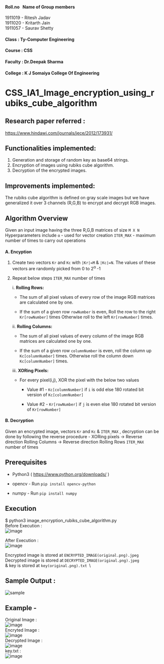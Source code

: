 #### Roll.no &nbsp; Name of Group members
1911019  -  Ritesh Jadav\
1911020 - Kritarth Jain\
1911057 - Saurav Shetty
#### Class : Ty-Computer Engineering
#### Course : CSS
#### Faculty : Dr.Deepak Sharma
#### College : K J Somaiya College Of Engineering
# CSS_IA1_Image_encryption_using_rubiks_cube_algorithm
## Research paper referred : 
https://www.hindawi.com/journals/jece/2012/173931/

## Functionalities implemented:
1. Generation and storage of random key as base64 strings.
2. Encryption of images using rubiks cube algorithm.
3. Decryption of the encrypted images.

## Improvements implemented:

The rubiks cube algorithm is defined on gray scale images but we have generalized it over 3 channels (R,G,B) to encrypt and decrypt RGB images.

## Algorithm Overview

Given an input image having the three R,G,B matrices of size `M X N`
Hyperparameters include 
`α` - used for vector creation
`ITER_MAX` - maximum number of times to carry out operations

#### A. Encyption
1. Create two vectors `Kr` and `Kc` with `|Kr|=M` & `|Kc|=N`. The values of these vectors are randomly picked from 0 to 2<sup>α </sup>-1
2. Repeat below steps `ITER_MAX` number of times

    i. **Rolling Rows:** 
        
      * The sum of all pixel values of every row of the image RGB matrices are calculated one by one. 
        
      * If the sum of a given row `rowNumber` is even, Roll the row to the right `Kr[rowNumber]` times 
        Otherwise roll to the left `Kr[rowNumber]` times.

    ii. **Rolling Columns:**
    
      * The sum of all pixel values of every column of the image RGB matrices are calculated one by one. 
        
      * If the sum of a given row `columnNumber` is even, roll the column up `Kc[columnNumber]` times.
        Otherwise roll the column down `Kc[columnNumber]` times.

    iii. **XORing Pixels:**
    
      * For every pixel(i,j), XOR the pixel with the below two values
        
         - Value #1 - `Kc[columnNumber]` if `i` is odd else 180 rotated bit version of `Kc[columnNumber]`
        
         - Value #2 - `Kr[rowNumber]` if `j` is even else 180 rotated bit version of `Kr[rowNumber]`


#### B. Decryption
  Given an encrypted image, vectors `Kr` and `Kc` & `ITER_MAX` , decryption can be done by following the reverse procedure - XORing pixels → Reverse direction Rolling Columns → Reverse direction Rolling Rows `ITER_MAX` number of times

## Prerequisites

- Python3 ( https://www.python.org/downloads/ )

- opencv - Run `pip install opencv-python`
- numpy - Run `pip install numpy`
## Execution
$ python3 image_encryption_rubiks_cube_algorithm.py\
Before Execution :\
![image](https://user-images.githubusercontent.com/63907547/154470122-f6e0c6af-8976-4acb-aac2-b97d7c0e67b8.png)

After Execution :\
![image](https://user-images.githubusercontent.com/63907547/154470015-66b67c05-7328-4ec7-9a45-402f93d17d2c.png)

Encrypted image is stored at `ENCRYPTED_IMAGE(original.png).jpeg`\
Decrypted image is stored at `DECRYPTED_IMAGE(original.png).jpeg`\
& key is stored at `key(original.png).txt `\
## Sample Output : 
![sample](https://user-images.githubusercontent.com/63907547/154469506-2edbbf53-f1ac-4366-a90c-a94fa9b3da64.jpg)



## Example -

Original Image : \
![image](https://user-images.githubusercontent.com/63907547/154424039-516714e7-a747-4081-8dcb-4cf3a92e9754.png)\
Encryted Image : \
![image](https://user-images.githubusercontent.com/63907547/154424209-2349de4a-4dfd-4f87-92fb-547b20b8769c.png)\
Decrypted Image :\
![image](https://user-images.githubusercontent.com/63907547/154424302-077656d0-9382-4241-a50e-bb10314e3c73.png)\
key.txt :\
![image](https://user-images.githubusercontent.com/63907547/154470441-6f6cb88f-07ad-4a11-96a3-da9cf3575a5b.png)







